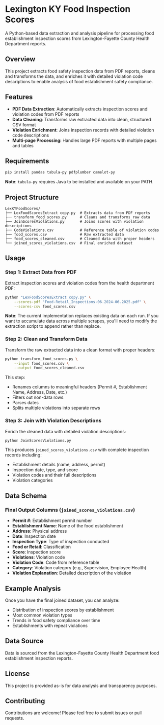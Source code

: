 # Lexington KY Food Inspection Scores

A Python-based data extraction and analysis pipeline for processing food establishment inspection scores from Lexington-Fayette County Health Department reports.

## Overview

This project extracts food safety inspection data from PDF reports, cleans and transforms the data, and enriches it with detailed violation code descriptions to enable analysis of food establishment safety compliance.

## Features

- **PDF Data Extraction**: Automatically extracts inspection scores and violation codes from PDF reports
- **Data Cleaning**: Transforms raw extracted data into clean, structured CSV format
- **Violation Enrichment**: Joins inspection records with detailed violation code descriptions
- **Multi-page Processing**: Handles large PDF reports with multiple pages and tables

## Requirements

```bash
pip install pandas tabula-py pdfplumber camelot-py
```

**Note**: `tabula-py` requires Java to be installed and available on your PATH.

## Project Structure

```
LexKYFoodScores/
├── LexFoodScoresExtract copy.py  # Extracts data from PDF reports
├── transform_food_scores.py      # Cleans and transforms raw data
├── JoinScoresViolations.py       # Joins scores with violation descriptions
├── CodeViolations.csv            # Reference table of violation codes
├── food_scores.csv               # Raw extracted data
├── food_scores_cleaned.csv       # Cleaned data with proper headers
└── joined_scores_violations.csv  # Final enriched dataset
```

## Usage

### Step 1: Extract Data from PDF

Extract inspection scores and violation codes from the health department PDF:

```bash
python "LexFoodScoresExtract copy.py" \
    --scores-pdf "Food-Retail_Inspections-06.2024-06.2025.pdf" \
    --scores-csv food_scores.csv
```

**Note**: The current implementation replaces existing data on each run. If you want to accumulate data across multiple scrapes, you'll need to modify the extraction script to append rather than replace.

### Step 2: Clean and Transform Data

Transform the raw extracted data into a clean format with proper headers:

```bash
python transform_food_scores.py \
    --input food_scores.csv \
    --output food_scores_cleaned.csv
```

This step:
- Renames columns to meaningful headers (Permit #, Establishment Name, Address, Date, etc.)
- Filters out non-data rows
- Parses dates
- Splits multiple violations into separate rows

### Step 3: Join with Violation Descriptions

Enrich the cleaned data with detailed violation descriptions:

```bash
python JoinScoresViolations.py
```

This produces `joined_scores_violations.csv` with complete inspection records including:
- Establishment details (name, address, permit)
- Inspection date, type, and score
- Violation codes and their full descriptions
- Violation categories

## Data Schema

### Final Output Columns (`joined_scores_violations.csv`)

- **Permit #**: Establishment permit number
- **Establishment Name**: Name of the food establishment
- **Address**: Physical address
- **Date**: Inspection date
- **Inspection Type**: Type of inspection conducted
- **Food or Retail**: Classification
- **Score**: Inspection score
- **Violations**: Violation code
- **Violation Code**: Code from reference table
- **Category**: Violation category (e.g., Supervision, Employee Health)
- **Violation Explanation**: Detailed description of the violation

## Example Analysis

Once you have the final joined dataset, you can analyze:
- Distribution of inspection scores by establishment
- Most common violation types
- Trends in food safety compliance over time
- Establishments with repeat violations

## Data Source

Data is sourced from the Lexington-Fayette County Health Department food establishment inspection reports.

## License

This project is provided as-is for data analysis and transparency purposes.

## Contributing

Contributions are welcome! Please feel free to submit issues or pull requests.
